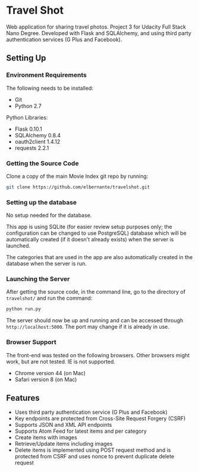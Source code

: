 Travel Shot
======================================

Web application for sharing travel photos.
Project 3 for Udacity Full Stack Nano Degree.
Developed with Flask and SQLAlchemy, and using third party authentication services (G Plus and Facebook).


Setting Up
--------------------------------------

### Environment Requirements

The following needs to be installed:

- Git
- Python 2.7

Python Libraries:
- Flask 0.10.1
- SQLAlchemy 0.8.4
- oauth2client 1.4.12
- requests 2.2.1


### Getting the Source Code

Clone a copy of the main Movie Index git repo by running:

```bash
git clone https://github.com/elbernante/travelshot.git
```


### Setting up the database

No setup needed for the database.

This app is using SQLite (for easier review setup purposes only; the configuration can be changed to use PostgreSQL) database which will be automatically created (if it doesn't already exists) when the server is launched.

The categories that are used in the app are also automatically created in the database when the server is run.



### Launching the Server

After getting the source code, in the command line, go to the directory of ```travelshot/``` and run the command:

```bash
python run.py
```

The server should now be up and running and can be accessed through ```http://localhost:5000```. The port may change if it is already in use.



### Browser Support

The front-end was tested on the following browsers. Other browsers might work, but are not tested. IE is not supported.

- Chrome version 44 (on Mac)
- Safari version 8 (on Mac)


Features
--------------------------------------
- Uses third party authentication service (G Plus and Facebook)
- Key endpoints are protected from Cross-Site Request Forgery (CSRF)
- Supports JSON and XML API endpoints
- Supports Atom Feed for latest items and per category
- Create items with images
- Retrieve/Update items including images
- Delete items is implemented using POST request method and is protected from CSRF and uses nonce to prevent duplicate delete request
